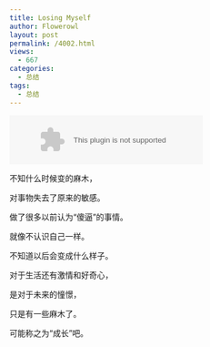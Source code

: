 ```yaml
---
title: Losing Myself
author: Flowerowl
layout: post
permalink: /4002.html
views:
  - 667
categories:
  - 总结
tags:
  - 总结
---
```


<embed src="http://music.163.com/style/swf/widget.swf?sid=368738&type=2&auto=0&width=320&height=66" width="340" height="86"  allowNetworking="all">

不知什么时候变的麻木，

对事物失去了原来的敏感。

做了很多以前认为“傻逼”的事情。

就像不认识自己一样。

不知道以后会变成什么样子。

对于生活还有激情和好奇心，

是对于未来的憧憬，

只是有一些麻木了。

可能称之为“成长”吧。
